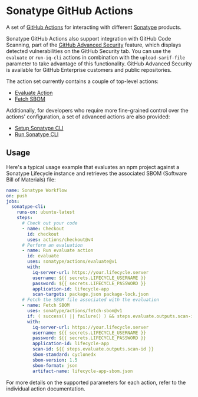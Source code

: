 
# Sonatype GitHub Actions

A set of [GitHub Actions](https://github.com/features/actions) for interacting with different [Sonatype](https://www.sonatype.com/) products.

Sonatype GitHub Actions also support integration with GitHub Code Scanning, part of the [GitHub Advanced Security](https://docs.github.com/en/get-started/learning-about-github/about-github-advanced-security) feature, which displays detected vulnerabilities on the GitHub Security tab. You can use the `evaluate` or `run-iq-cli` actions in combination with the `upload-sarif-file` parameter to take advantage of this functionality. GitHub Advanced Security is available for GitHub Enterprise customers and public repositories.

The action set currently contains a couple of top-level actions:

- [Evaluate Action](evaluate/README.md)
- [Fetch SBOM](fetch-sbom/README.md)

Additionally, for developers who require more fine-grained control over the actions' configuration, a set of advanced actions are also provided:

- [Setup Sonatype CLI](setup-iq-cli/README.md)
- [Run Sonatype CLI](run-iq-cli/README.md)

## Usage

Here's a typical usage example that evaluates an npm project against a Sonatype Lifecycle instance and retrieves the associated SBOM (Software Bill of Materials) file:

```yaml
name: Sonatype Workflow
on: push
jobs:
  sonatype-cli:
    runs-on: ubuntu-latest
    steps:
      # Check out your code
      - name: Checkout
        id: checkout
        uses: actions/checkout@v4
      # Perform an evaluation 
      - name: Run evaluate action
        id: evaluate
        uses: sonatype/actions/evaluate@v1
        with:
          iq-server-url: https://your.lifecycle.server
          username: ${{ secrets.LIFECYCLE_USERNAME }}
          password: ${{ secrets.LIFECYCLE_PASSWORD }}
          application-id: lifecycle-app
          scan-targets: package.json package-lock.json
      # Fetch the SBOM file associated with the evaluation
      - name: Fetch SBOM
        uses: sonatype/actions/fetch-sbom@v1
        if: ( success() || failure() ) && steps.evaluate.outputs.scan-id 
        with:
          iq-server-url: https://your.lifecycle.server
          username: ${{ secrets.LIFECYCLE_USERNAME }}
          password: ${{ secrets.LIFECYCLE_PASSWORD }}
          application-id: lifecycle-app
          scan-id: ${{ steps.evaluate.outputs.scan-id }}
          sbom-standard: cyclonedx
          sbom-version: 1.5
          sbom-format: json
          artifact-name: lifecycle-app-sbom.json
```

For more details on the supported parameters for each action, refer to the individual action documentation.
